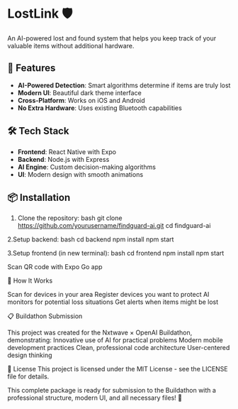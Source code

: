 # LostLink 🛡️

An AI-powered lost and found system that helps you keep track of your valuable items without additional hardware.

## 🚀 Features

- **AI-Powered Detection**: Smart algorithms determine if items are truly lost
- **Modern UI**: Beautiful dark theme interface
- **Cross-Platform**: Works on iOS and Android
- **No Extra Hardware**: Uses existing Bluetooth capabilities

## 🛠️ Tech Stack

- **Frontend**: React Native with Expo
- **Backend**: Node.js with Express
- **AI Engine**: Custom decision-making algorithms
- **UI**: Modern design with smooth animations

## 📦 Installation

1. Clone the repository:
   bash
   git clone https://github.com/yourusername/findguard-ai.git
   cd findguard-ai

2.Setup backend:
   bash
   cd backend
   npm install
   npm start

3.Setup frontend (in new terminal):
  bash
  cd frontend
  npm install
  npm start
  
Scan QR code with Expo Go app

🎯 How It Works

  Scan for devices in your area
  Register devices you want to protect
  AI monitors for potential loss situations
  Get alerts when items might be lost

📋 Buildathon Submission
  
  This project was created for the Nxtwave × OpenAI Buildathon, demonstrating:
  Innovative use of AI for practical problems
  Modern mobile development practices
  Clean, professional code architecture
  User-centered design thinking

📄 License
    This project is licensed under the MIT License - see the LICENSE file for details.

This complete package is ready for submission to the Buildathon with a professional structure, modern UI, and all necessary files! 🚀
